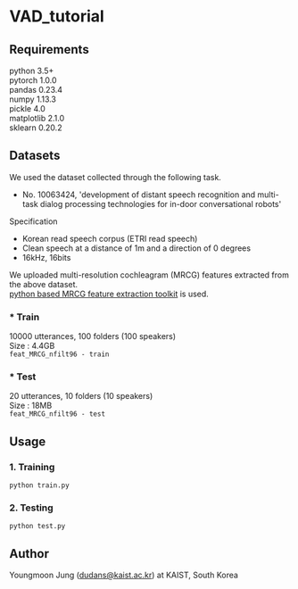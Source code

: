 # VAD_tutorial


## Requirements
python 3.5+  
pytorch 1.0.0  
pandas 0.23.4  
numpy 1.13.3  
pickle 4.0  
matplotlib 2.1.0  
sklearn 0.20.2

## Datasets
We used the dataset collected through the following task.
- No. 10063424, 'development of distant speech recognition and multi-task dialog processing technologies for in-door conversational robots'

Specification
- Korean read speech corpus (ETRI read speech)
- Clean speech at a distance of 1m and a direction of 0 degrees
- 16kHz, 16bits  

We uploaded multi-resolution cochleagram (MRCG) features extracted from the above dataset.  
[python based MRCG feature extraction toolkit](https://github.com/zouxinghao/MRCG) is used.

### * Train
10000 utterances, 100 folders (100 speakers)  
Size : 4.4GB  
```feat_MRCG_nfilt96 - train```

### * Test
20 utterances, 10 folders (10 speakers)  
Size : 18MB  
```feat_MRCG_nfilt96 - test```

## Usage
### 1. Training
```python train.py```  

### 2. Testing
```python test.py```  


## Author
Youngmoon Jung (dudans@kaist.ac.kr) at KAIST, South Korea
